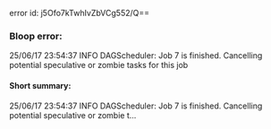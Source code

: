 error id: j5Ofo7kTwhIvZbVCg552/Q==
### Bloop error:

25/06/17 23:54:37 INFO DAGScheduler: Job 7 is finished. Cancelling potential speculative or zombie tasks for this job
#### Short summary: 

25/06/17 23:54:37 INFO DAGScheduler: Job 7 is finished. Cancelling potential speculative or zombie t...